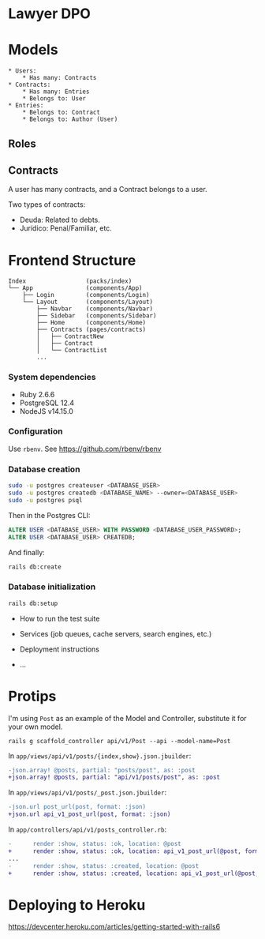 # Lawyer DPO

# Models

```
* Users:
    * Has many: Contracts
* Contracts:
    * Has many: Entries
    * Belongs to: User
* Entries:
    * Belongs to: Contract
    * Belongs to: Author (User)
```

## Roles

## Contracts

A user has many contracts, and a Contract belongs to a user.

Two types of contracts:
* Deuda: Related to debts.
* Jurídico: Penal/Familiar, etc.


# Frontend Structure

```
Index                 (packs/index)
└── App               (components/App)
    ├── Login         (components/Login)
    └── Layout        (components/Layout)
        ├── Navbar    (components/Navbar)
        ├── Sidebar   (components/Sidebar)
        ├── Home      (components/Home)
        ├── Contracts (pages/contracts)
        │   ├── ContractNew
        │   ├── Contract
        │   └── ContractList
        ...
```

### System dependencies
* Ruby 2.6.6
* PostgreSQL 12.4
* NodeJS v14.15.0

### Configuration

Use `rbenv`. See https://github.com/rbenv/rbenv

### Database creation

```sh
sudo -u postgres createuser <DATABASE_USER>
sudo -u postgres createdb <DATABASE_NAME> --owner=<DATABASE_USER>
sudo -u postgres psql
```

Then in the Postgres CLI:

```sql
ALTER USER <DATABASE_USER> WITH PASSWORD <DATABASE_USER_PASSWORD>;
ALTER USER <DATABASE_USER> CREATEDB;
```

And finally:

```sh
rails db:create
```

### Database initialization

```sh
rails db:setup
```


* How to run the test suite

* Services (job queues, cache servers, search engines, etc.)

* Deployment instructions

* ...

# Protips
I'm using `Post` as an example of the Model and Controller, substitute it for
your own model.

```
rails g scaffold_controller api/v1/Post --api --model-name=Post
```

In `app/views/api/v1/posts/{index,show}.json.jbuilder`:
```diff
-json.array! @posts, partial: "posts/post", as: :post
+json.array! @posts, partial: "api/v1/posts/post", as: :post
```

In `app/views/api/v1/posts/_post.json.jbuilder`:
```diff
-json.url post_url(post, format: :json)
+json.url api_v1_post_url(post, format: :json)
```

In `app/controllers/api/v1/posts_controller.rb`:
```diff
-      render :show, status: :ok, location: @post
+      render :show, status: :ok, location: api_v1_post_url(@post, format: :json)
...
-      render :show, status: :created, location: @post
+      render :show, status: :created, location: api_v1_post_url(@post, format: :json)
```

# Deploying to Heroku

https://devcenter.heroku.com/articles/getting-started-with-rails6

